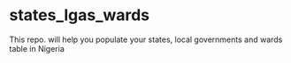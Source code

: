 # states_lgas_wards
This repo. will help you populate your states, local governments and wards table in Nigeria
